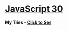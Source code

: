 # [JavaScript 30](https://javascript30.com/)
**My Tries - [Click to See](https://my-js30.netlify.app/)**


